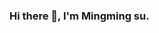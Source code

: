 ### Hi there 👋, I'm Mingming su.

<!--
**summ2020/summ2020** is a ✨ _special_ ✨ repository because its `README.md` (this file) appears on your GitHub profile.

Here are some ideas to get you started:

Hi, my name is Mingming Su. I'm a Ph.D. student in Department of Civil Engineering, Zhejiang University, supervised by [Prof. Ning Guo](https://person.zju.edu.cn/nguo). I major in Geotechnical Engineering.

My research areas include: deep learning, computational mechanics, numerical simulation, differentiable physics, etc. Specifically, I am particularly interested in data-driven computational mechanics, physics-informed neural networks (PINNs), graph neural networks (GNNs), etc.



![](https://github-readme-stats.vercel.app/api?username=summ2020&show_icons=true&theme=transparent)


![Visitor Count](https://profile-counter.glitch.me/summ2020/count.svg)

![Top Langs](https://github-readme-stats.vercel.app/api/top-langs/?username=summ2020&layout=compact&theme=tokyonight)
